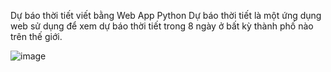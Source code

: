Dự báo thời tiết viết bằng Web App Python
Dự báo thời tiết là một ứng dụng web sử dụng để xem dự báo thời tiết trong 8 ngày ở bất kỳ thành phố nào trên thế giới.

![image](https://user-images.githubusercontent.com/83687456/161368476-34660902-258f-4a3f-aebc-21f864bdc0d3.png)
